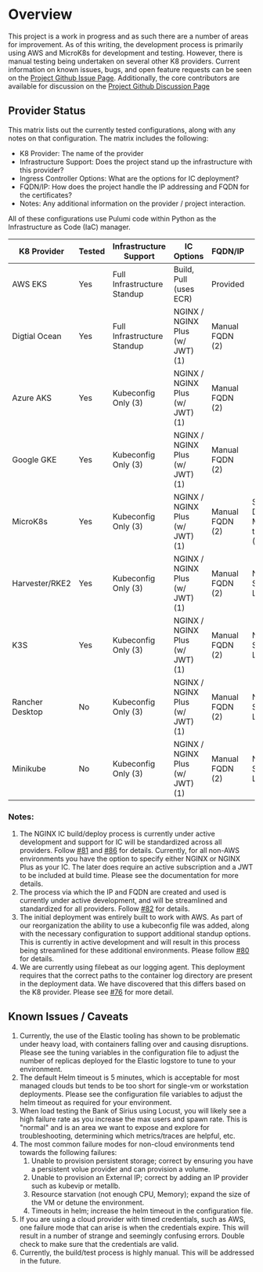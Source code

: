 # Overview

This project is a work in progress and as such there are a number of areas for improvement. As of this writing, the
development process is primarily using AWS and MicroK8s for development and testing. However, there is manual testing
being undertaken on several other K8 providers. Current information on known issues, bugs, and open feature requests can
be seen on the [Project Github Issue Page](https://github.com/nginxinc/kic-reference-architectures/issues).
Additionally, the core contributors are available for discussion on the
[Project Github Discussion Page](https://github.com/nginxinc/kic-reference-architectures/discussions)

## Provider Status

This matrix lists out the currently tested configurations, along with any notes on that configuration. The matrix
includes the following:

- K8 Provider: The name of the provider
- Infrastructure Support: Does the project stand up the infrastructure with this provider?
- Ingress Controller Options: What are the options for IC deployment?
- FQDN/IP: How does the project handle the IP addressing and FQDN for the certificates?
- Notes: Any additional information on the provider / project interaction.

All of these configurations use Pulumi code within Python as the Infrastructure as Code (IaC) manager.

| K8 Provider     | Tested | Infrastructure Support      | IC Options                      | FQDN/IP         | Notes                                            |
|-----------------|--------|-----------------------------|---------------------------------|-----------------|--------------------------------------------------|
| AWS EKS         | Yes    | Full Infrastructure Standup | Build, Pull (uses ECR)          | Provided        |                                                  |
| Digtial Ocean         | Yes    | Full Infrastructure Standup |NGINX / NGINX Plus (w/ JWT) (1)     | Manual FQDN (2)||
| Azure AKS       | Yes    | Kubeconfig Only (3)         | NGINX / NGINX Plus (w/ JWT) (1) | Manual FQDN (2) |                                                  |
| Google GKE      | Yes    | Kubeconfig Only (3)         | NGINX / NGINX Plus (w/ JWT) (1) | Manual FQDN (2) |                                                  |
| MicroK8s        | Yes    | Kubeconfig Only (3)         | NGINX / NGINX Plus (w/ JWT) (1) | Manual FQDN (2) | Storage, DNS, and Metallb need to be Enabled (4) |
| Harvester/RKE2  | Yes    | Kubeconfig Only (3)         | NGINX / NGINX Plus (w/ JWT) (1) | Manual FQDN (2) | Needs Storage, K8 LoadBalancer                   |
| K3S             | Yes    | Kubeconfig Only (3)         | NGINX / NGINX Plus (w/ JWT) (1) | Manual FQDN (2) | Needs Storage, K8 LoadBalancer                   |
| Rancher Desktop | No     | Kubeconfig Only (3)         | NGINX / NGINX Plus (w/ JWT) (1) | Manual FQDN (2) | Needs Storage, K8 LoadBalancer                   |
| Minikube        | No     | Kubeconfig Only (3)         | NGINX / NGINX Plus (w/ JWT) (1) | Manual FQDN (2) | Needs Storage, K8 LoadBalancer                   |

### Notes:
1. The NGINX IC build/deploy process is currently under active development and support for IC will be standardized across
all providers. Follow [#81](https://github.com/nginxinc/kic-reference-architectures/issues/81) and 
[#86](https://github.com/nginxinc/kic-reference-architectures/issues/86) for details. Currently, for all non-AWS environments
you have the option to specify either NGINX or NGINX Plus as your IC. The later does require an active subscription and a 
JWT to be included at build time. Please see the documentation for more details.
2. The process via which the IP and FQDN are created and used is currently under active development, and will be streamlined
and standardized for all providers. Follow [#82](https://github.com/nginxinc/kic-reference-architectures/issues/82) for
details.
3. The initial deployment was entirely built to work with AWS. As part of our reorganization the ability to use a 
kubeconfig file was added, along with the necessary configuration to support additional standup options. This is currently
in active development and will result in this process being streamlined for these additional environments. Please follow
[#80](https://github.com/nginxinc/kic-reference-architectures/issues/80) for details.
4. We are currently using filebeat as our logging agent. This deployment requires that the correct paths to the container
log directory are present in the deployment data. We have discovered that this differs based on the K8 provider. Please
see [#76](https://github.com/nginxinc/kic-reference-architectures/issues/76) for more detail.

## Known Issues / Caveats
1. Currently, the use of the Elastic tooling has shown to be problematic under heavy load, with containers falling over
and causing disruptions. Please see the tuning variables in the configuration file to adjust the number of replicas 
deployed for the Elastic logstore to tune to your environment.
2. The default Helm timeout is 5 minutes, which is acceptable for most managed clouds but tends to be too short for 
single-vm or workstation deployments. Please see the configuration file variables to adjust the helm timeout as required
for your environment.
3. When load testing the Bank of Sirius using Locust, you will likely see a high failure rate as you increase the max
users and spawn rate. This is "normal" and is an area we want to expose and explore for troubleshooting, determining
which metrics/traces are helpful, etc.
4. The most common failure modes for non-cloud environments tend towards the following failures:
   1. Unable to provision persistent storage; correct by ensuring you have a persistent volue provider and can provision a volume.
   2. Unable to provision an External IP; correct by adding an IP provider such as kubevip or metallb.
   3. Resource starvation (not enough CPU, Memory); expand the size of the VM or detune the environment.
   4. Timeouts in helm; increase the helm timeout in the configuration file.
5. If you are using a cloud provider with timed credentials, such as AWS, one failure mode that can arise is when the 
credentials expire. This will result in a number of strange and seemingly confusing errors. Double check to make sure that
the credentials are valid.
6. Currently, the build/test process is highly manual. This will be addressed in the future.
